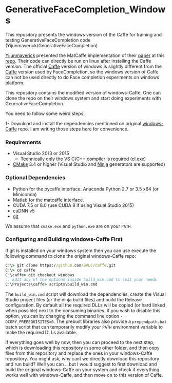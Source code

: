 # GenerativeFaceCompletion_Windows
This repository presents the windows version of the Caffe for training and testing GenerativeFaceCompletion code (Yijunmaverick/GenerativeFaceCompletion)

[Yijunmaverick]() presented the MatCaffe implementation of their [paper](http://openaccess.thecvf.com/content_cvpr_2017/papers/Li_Generative_Face_Completion_CVPR_2017_paper.pdf) at this [repo](https://github.com/Yijunmaverick/GenerativeFaceCompletion). Their code can directly be run on linux after installing the Caffe version. The official [Caffe](https://github.com/BVLC/caffe/tree/windows) version of windows is slightly different from the [Caffe](https://github.com/Yijunmaverick/GenerativeFaceCompletion/tree/master/include/caffe) version used by FaceCompletion, so the windows version of Caffe can not be used directly to do Face completion experiments on windows platform.

This repository contains the modified version of windows-Caffe. One can clone the repo on their windows system and start doing experiments with GenerativeFaceCompletion.

You need to follow some weird steps:

1- Download and install the dependencies mentioned on original [windows-Caffe](https://github.com/BVLC/caffe/tree/windows) repo. I am writing those steps here for convenience.

### Requirements

 - Visual Studio 2013 or 2015
     - Technically only the VS C/C++ compiler is required (cl.exe)
 - [CMake](https://cmake.org/) 3.4 or higher (Visual Studio and [Ninja](https://ninja-build.org/) generators are supported)

### Optional Dependencies

 - Python for the pycaffe interface. Anaconda Python 2.7 or 3.5 x64 (or Miniconda)
 - Matlab for the matcaffe interface.
 - CUDA 7.5 or 8.0 (use CUDA 8 if using Visual Studio 2015)
 - cuDNN v5
 - [git](https://git-scm.com/download/win)

 We assume that `cmake.exe` and `python.exe` are on your `PATH`.
 
### Configuring and Building windows-Caffe First

If git is installed on your windows system then you can use execute the following command to clone the original windows-Caffe repo:
```cmd
C:\> git clone https://github.com/BVLC/caffe.git
C:\> cd caffe
C:\caffe> git checkout windows
:: Edit any of the options inside build_win.cmd to suit your needs
C:\Projects\caffe> scripts\build_win.cmd
```

The `build_win.cmd` script will download the dependencies, create the Visual Studio project files (or the ninja build files) and build the Release configuration. By default all the required DLLs will be copied (or hard linked when possible) next to the consuming binaries. If you wish to disable this option, you can by changing the command line option `-DCOPY_PREREQUISITES=0`. The prebuilt libraries also provide a `prependpath.bat` batch script that can temporarily modify your `PATH` environment variable to make the required DLLs available.


If everything goes well by now, then you can proceed to the next step, which is downloading this repository in some other folder, and then copy files from this repository and replace the ones in your windows-Caffe repository. You might ask, why cant we directly download this repository and run build? Well you can .. but I would suggest to first download and build the original windows-Caffe on your system and check if everything works well with windows-Caffe, and then move on to this version of Caffe.
